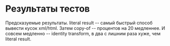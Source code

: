 Результаты тестов
=================

Предсказуемые результаты.
literal result -- самый быстрый способ вывести кусок xml/html.
Затем copy-of -- процентов на 20 медленнее.
И совсем медленно -- identity transform, в два с лишним раза хуже, чем literal result.

